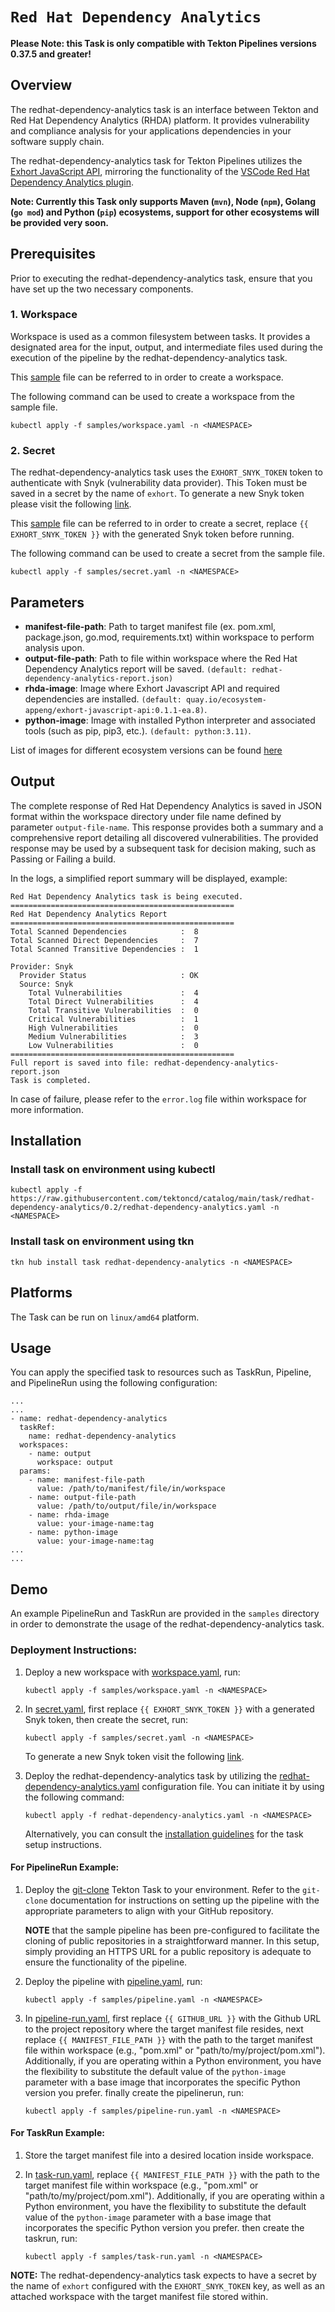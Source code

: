 # `Red Hat Dependency Analytics`

**Please Note: this Task is only compatible with Tekton Pipelines versions 0.37.5 and greater!**

## Overview
The redhat-dependency-analytics task is an interface between Tekton and Red Hat Dependency Analytics (RHDA) platform. 
It provides vulnerability and compliance analysis for your applications dependencies in your software supply chain.

The redhat-dependency-analytics task for Tekton Pipelines utilizes the [Exhort JavaScript API](https://github.com/RHEcosystemAppEng/exhort-javascript-api), mirroring the functionality of the [VSCode Red Hat Dependency Analytics plugin](https://marketplace.visualstudio.com/items?itemName=redhat.fabric8-analytics).

**Note: Currently this Task only supports Maven (`mvn`), Node (`npm`), Golang (`go mod`) and Python (`pip`) ecosystems, support for other ecosystems will be provided very soon.**

## Prerequisites

Prior to executing the redhat-dependency-analytics task, ensure that you have set up the two necessary components.

### 1. Workspace
Workspace is used as a common filesystem between tasks. It provides a designated area for the input, output, and intermediate files used during the execution of the pipeline by the redhat-dependency-analytics task.

This [sample](samples/workspace.yaml) file can be referred to in order to create a workspace.

The following command can be used to create a workspace from the sample file.

```
kubectl apply -f samples/workspace.yaml -n <NAMESPACE>
```

### 2. Secret
The redhat-dependency-analytics task uses the `EXHORT_SNYK_TOKEN` token to authenticate with Snyk (vulnerability data provider).
This Token must be saved in a secret by the name of `exhort`.
To generate a new Snyk token please visit the following [link](https://app.snyk.io/login?utm_campaign=Code-Ready-Analytics-2020&utm_source=code_ready&code_ready=FF1B53D9-57BE-4613-96D7-1D06066C38C9).

This [sample](samples/secret.yaml) file can be referred to in order to create a secret, replace `{{ EXHORT_SNYK_TOKEN }}` with the generated Snyk token before running.

The following command can be used to create a secret from the sample file.

```
kubectl apply -f samples/secret.yaml -n <NAMESPACE>
```

## Parameters
- **manifest-file-path**: Path to target manifest file (ex. pom.xml, package.json, go.mod, requirements.txt) within workspace to perform analysis upon.
- **output-file-path**: Path to file within workspace where the Red Hat Dependency Analytics report will be saved. `(default: redhat-dependency-analytics-report.json)`
- **rhda-image**: Image where Exhort Javascript API and required dependencies are installed. `(default: quay.io/ecosystem-appeng/exhort-javascript-api:0.1.1-ea.8)`. 
- **python-image**: Image with installed Python interpreter and associated tools (such as pip, pip3, etc.). `(default: python:3.11)`. 

List of images for different ecosystem versions can be found [here](https://github.com/RHEcosystemAppEng/exhort-javascript-api/tree/main/docker-image)

## Output
The complete response of Red Hat Dependency Analytics is saved in JSON format within the workspace directory under file name defined by parameter `output-file-name`. 
This response provides both a summary and a comprehensive report detailing all discovered vulnerabilities. 
The provided response may be used by a subsequent task for decision making, such as Passing or Failing a build. 

In the logs, a simplified report summary will be displayed, example:
```
Red Hat Dependency Analytics task is being executed.
==================================================
Red Hat Dependency Analytics Report
==================================================
Total Scanned Dependencies            :  8 
Total Scanned Direct Dependencies     :  7 
Total Scanned Transitive Dependencies :  1 

Provider: Snyk
  Provider Status                     : OK 
  Source: Snyk
    Total Vulnerabilities             :  4 
    Total Direct Vulnerabilities      :  4 
    Total Transitive Vulnerabilities  :  0 
    Critical Vulnerabilities          :  1 
    High Vulnerabilities              :  0 
    Medium Vulnerabilities            :  3 
    Low Vulnerabilities               :  0 
==================================================
Full report is saved into file: redhat-dependency-analytics-report.json
Task is completed.
```

In case of failure, please refer to the `error.log` file within workspace for more information.

## Installation

### Install task on environment using kubectl
```
kubectl apply -f https://raw.githubusercontent.com/tektoncd/catalog/main/task/redhat-dependency-analytics/0.2/redhat-dependency-analytics.yaml -n <NAMESPACE>
```

### Install task on environment using tkn
```
tkn hub install task redhat-dependency-analytics -n <NAMESPACE>
```

## Platforms

The Task can be run on `linux/amd64` platform.

## Usage

You can apply the specified task to resources such as TaskRun, Pipeline, and PipelineRun using the following configuration:

```
...
...
- name: redhat-dependency-analytics
  taskRef:
    name: redhat-dependency-analytics
  workspaces:
    - name: output
      workspace: output
  params:
    - name: manifest-file-path
      value: /path/to/manifest/file/in/workspace
    - name: output-file-path
      value: /path/to/output/file/in/workspace
    - name: rhda-image
      value: your-image-name:tag
    - name: python-image
      value: your-image-name:tag
...
...
```

## Demo

An example PipelineRun and TaskRun are provided in the `samples` directory in order to demonstrate the usage of the redhat-dependency-analytics task. 

### Deployment Instructions:

1. Deploy a new workspace with [workspace.yaml](samples/workspace.yaml), run:
    ```
    kubectl apply -f samples/workspace.yaml -n <NAMESPACE>
    ```

1. In [secret.yaml](samples/secret.yaml), first replace `{{ EXHORT_SNYK_TOKEN }}` with a generated Snyk token, then create the secret, run:
    ```
    kubectl apply -f samples/secret.yaml -n <NAMESPACE>
    ```
    To generate a new Snyk token visit the following [link](https://app.snyk.io/login?utm_campaign=Code-Ready-Analytics-2020&utm_source=code_ready&code_ready=FF1B53D9-57BE-4613-96D7-1D06066C38C9).

1. Deploy the redhat-dependency-analytics task by utilizing the [redhat-dependency-analytics.yaml](redhat-dependency-analytics.yaml) configuration file. You can initiate it by using the following command:
    ```
    kubectl apply -f redhat-dependency-analytics.yaml -n <NAMESPACE>
    ```
    Alternatively, you can consult the [installation guidelines](#installation) for the task setup instructions.

#### For PipelineRun Example:

1. Deploy the [git-clone](https://hub.tekton.dev/tekton/task/git-clone) Tekton Task to your environment. Refer to the `git-clone` documentation for instructions on setting up the pipeline with the appropriate parameters to align with your GitHub repository.

    **NOTE** that the sample pipeline has been pre-configured to facilitate the cloning of public repositories in a straightforward manner. In this setup, simply providing an HTTPS URL for a public repository is adequate to ensure the functionality of the pipeline.

1. Deploy the pipeline with [pipeline.yaml](samples/pipeline.yaml), run:
    ```
    kubectl apply -f samples/pipeline.yaml -n <NAMESPACE>
    ```

1. In [pipeline-run.yaml](samples/pipeline-run.yaml), first replace `{{ GITHUB_URL }}` with the Github URL to the project repository where the target manifest file resides, next replace `{{ MANIFEST_FILE_PATH }}` with the path to the target manifest file within workspace (e.g., "pom.xml" or "path/to/my/project/pom.xml"). 
Additionally, if you are operating within a Python environment, you have the flexibility to substitute the default value of the `python-image` parameter with a base image that incorporates the specific Python version you prefer. finally create the pipelinerun, run:
    ```
    kubectl apply -f samples/pipeline-run.yaml -n <NAMESPACE>
    ```

#### For TaskRun Example:

1. Store the target manifest file into a desired location inside workspace.

1. In [task-run.yaml](samples/task-run.yaml), replace `{{ MANIFEST_FILE_PATH }}` with the path to the target manifest file within workspace (e.g., "pom.xml" or "path/to/my/project/pom.xml"). Additionally, if you are operating within a Python environment, you have the flexibility to substitute the default value of the `python-image` parameter with a base image that incorporates the specific Python version you prefer. then create the taskrun, run:
    ```
    kubectl apply -f samples/task-run.yaml -n <NAMESPACE>
    ```

**NOTE:** The redhat-dependency-analytics task expects to have a secret by the name of `exhort` configured with the `EXHORT_SNYK_TOKEN` key, 
as well as an attached workspace with the target manifest file stored within.